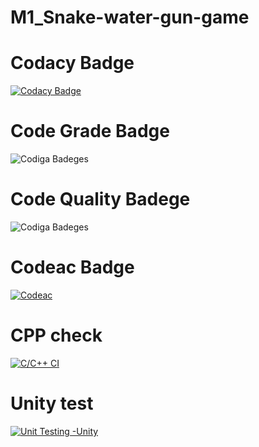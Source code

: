 # M1_Snake-water-gun-game

# Codacy Badge

[![Codacy Badge](https://app.codacy.com/project/badge/Grade/25f9812d092f46239d2e5c2b2deddb6c)](https://www.codacy.com/gh/Chinmay1206/M1_Snake-Water-Gun-game-/dashboard?utm_source=github.com&amp;utm_medium=referral&amp;utm_content=Chinmay1206/M1_Snake-Water-Gun-game-&amp;utm_campaign=Badge_Grade)

# Code Grade Badge

![Codiga Badeges](https://api.codiga.io/project/31202/status/svg)

# Code Quality Badege

![Codiga Badeges](https://api.codiga.io/project/31202/score/svg)

# Codeac Badge

[![Codeac](https://static.codeac.io/badges/2-456197128.svg "Codeac")](https://app.codeac.io/github/Chinmay1206/M1_Snake-Water-Gun-game)

# CPP check

[![C/C++ CI](https://github.com/Chinmay1206/M1_Snake-Water-Gun-game/actions/workflows/c-cpp.yml/badge.svg)](https://github.com/Chinmay1206/M1_Snake-Water-Gun-game/actions/workflows/c-cpp.yml)

# Unity test

[![Unit Testing -Unity](https://github.com/Chinmay1206/M1_Snake-Water-Gun-game/actions/workflows/unity.yml/badge.svg)](https://github.com/Chinmay1206/M1_Snake-Water-Gun-game/actions/workflows/unity.yml)
